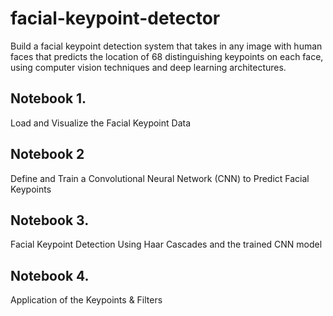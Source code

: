 # facial-keypoint-detector
Build a facial keypoint detection system that takes in any image with human faces that predicts the location of 68 distinguishing keypoints on each face, using computer vision techniques and deep learning architectures.


## Notebook 1.
Load and Visualize the Facial Keypoint Data

## Notebook 2
Define and Train a Convolutional Neural Network (CNN) to Predict Facial Keypoints

## Notebook 3.
Facial Keypoint Detection Using Haar Cascades and the trained CNN model

## Notebook 4.
Application of the Keypoints & Filters
